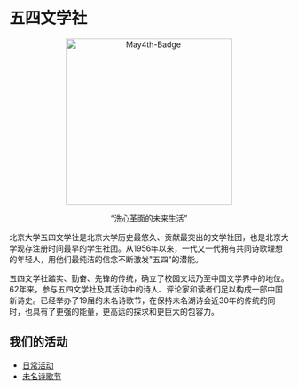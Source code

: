 # 五四文学社

<p align="center">
  <img src="https://ww4.sinaimg.cn/mw1024/9e294c53jw1eazw1rji9mj205006fdga.jpg" alt="May4th-Badge" height="300px"/>
  <p align="center"> “洗心革面的未来生活” </p>
</p>

北京大学五四文学社是北京大学历史最悠久、贡献最突出的文学社团，也是北京大学现存注册时间最早的学生社团。从1956年以来，一代又一代拥有共同诗歌理想的年轻人，用他们最纯洁的信念不断激发"五四"的潜能。      

五四文学社踏实、勤奋、先锋的传统，确立了校园文坛乃至中国文学界中的地位。62年来，参与五四文学社及其活动中的诗人、评论家和读者们足以构成一部中国新诗史。已经举办了19届的未名诗歌节，在保持未名湖诗会近30年的传统的同时，也具有了更强的能量，更高远的探求和更巨大的包容力。

## 我们的活动

- [日常活动](https://github.com/May4thPoem/Activities)
- [未名诗歌节](https://github.com/May4thPoem/Festivals)
